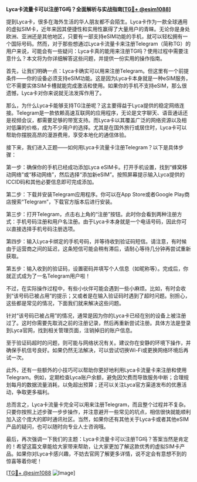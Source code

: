 **Lyca卡流量卡可以注册TG吗？全面解析与实战指南[[TG💪+ @esim1088](https://t.me/s/esim1088)]**

提到Lyca卡，很多在海外生活的华人朋友都不会陌生。Lyca卡作为一款全球通用的虚拟SIM卡，近年来因其便捷性和实用性赢得了大量用户的青睐。无论你是身处欧洲、亚洲还是其他地区，只要有一部支持eSIM功能的手机，就可以轻松拥有一个国际号码。然而，对于那些想通过Lyca卡流量卡来注册Telegram（简称TG）的用户来说，可能会有一些疑问：Lyca卡真的能用来注册TG吗？使用过程中需要注意什么？本文将为你详细解答这些问题，并提供一份实用的操作指南。

首先，让我们明确一点：Lyca卡确实可以用来注册Telegram。但这里有一个前提条件——你的设备必须支持eSIM功能。这是因为Lyca卡本身就是一种eSIM服务，它不需要实体SIM卡槽就能完成激活和使用。如果你的手机不支持eSIM，那么很遗憾，Lyca卡对你来说就无法发挥作用了。

那么，为什么Lyca卡能够支持TG注册呢？这主要得益于Lyca提供的稳定网络连接。Telegram是一款依赖高速互联网的应用程序，无论是文字聊天、语音通话还是视频会议，都需要足够的带宽支持。而Lyca卡以其覆盖广泛的网络资源以及相对低廉的价格，成为不少用户的选择。尤其是在国外旅行或居住时，Lyca卡可以帮助你摆脱高昂的漫游费用，享受本地化的通信体验。

接下来，我们进入正题——如何用Lyca卡流量卡注册Telegram？以下是具体步骤：

第一步：确保你的手机已经成功添加Lyca eSIM卡。打开手机设置，找到“蜂窝移动网络”或“移动网络”，然后选择“添加新eSIM”。按照屏幕提示输入Lyca提供的ICCID码和其他必要信息即可完成添加。

第二步：下载并安装Telegram应用程序。你可以在App Store或者Google Play商店搜索“Telegram”，下载官方版本后进行安装。

第三步：打开Telegram，点击右上角的“注册”按钮。此时你会看到两种注册方式：手机号码注册和用户名注册。由于Lyca卡本身就是一个电话号码，因此你可以直接选择手机号码注册选项。

第四步：输入Lyca卡绑定的手机号码，并等待收到验证码短信。请注意，有时候由于运营商之间的延迟，这条短信可能会稍有滞后，请耐心等待几分钟再尝试重新获取。

第五步：输入收到的验证码，设置密码并填写个人信息（如昵称等）。完成后，你就正式成为了一名Telegram用户啦！

不过，在实际操作过程中，有些小伙伴可能会遇到一些小麻烦。比如，有时会收到“该号码已被占用”的提示；又或者是在输入验证码时遇到了超时问题。别担心，这些都是常见的情况，下面我们就来解决这些问题。

针对“该号码已被占用”的情况，通常是因为你的Lyca卡已经在别的设备上被注册过了。这时你需要先取消之前的注册记录，然后再重新尝试注册。具体方法是登录到Lyca官网，找到相关管理页面，注销掉旧的账户信息。

至于验证码超时的问题，则可能与网络状况有关。建议你在安静的环境下操作，并确保手机信号良好。如果仍然无法解决，可以尝试切换Wi-Fi或更换网络环境后再试一次。

此外，还有一些额外的小技巧可以帮助你更好地利用Lyca卡流量卡来注册和使用Telegram。例如，定期检查Lyca账户余额，避免因欠费而导致服务中断；合理规划每月的数据流量消耗，以免超出预算；还可以关注Lyca官方渠道发布的优惠活动，争取更多福利。

总而言之，Lyca卡流量卡完全可以用来注册Telegram，而且整个过程并不复杂。只要你按照上述步骤一步步操作，并注意避开一些常见的坑点，相信很快就能顺利加入这个庞大的即时通讯社区。当然，如果你还有其他关于Lyca卡或者其他eSIM产品的疑问，也可以随时向专业人士咨询哦。

最后，再次强调一下我们的主题：Lyca卡流量卡可以注册TG吗？答案当然是肯定的！希望这篇文章能给大家带来帮助，让大家更加了解这款优秀的虚拟SIM卡产品。如果你对Lyca卡感兴趣，不妨去官网了解更多详情，说不定会有意想不到的惊喜等着你呢！

[[TG💪+ @esim1088](https://t.me/s/esim1088) ![Image](https://i.postimg.cc/4NQfJmqS/Snipaste-2025-05-13-00-14-12.png)]